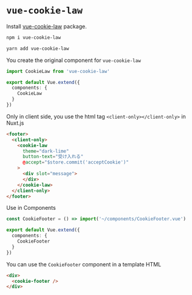 # `vue-cookie-law`

Install [vue-cookie-law](https://www.npmjs.com/package/vue-cookie-law) package.

```bash
npm i vue-cookie-law

yarn add vue-cookie-law
```

You create the original component for `vue-cookie-law`

```ts
import CookieLaw from 'vue-cookie-law'

export default Vue.extend({
  components: {
    CookieLaw
  }
})
```

Only in client side, you use the html tag `<client-only></client-only>` in Nuxt.js

```html
<footer>
  <client-only>
    <cookie-law
      theme="dark-lime"
      button-text="受け入れる"
      @accept="$store.commit('acceptCookie')"
    >
      <div slot="message">
      </div>
    </cookie-law>
  </client-only>
</footer>
```

Use in Components

```ts
const CookieFooter = () => import('~/components/CookieFooter.vue')

export default Vue.extend({
  components: {
    CookieFooter
  }
})
```

You can use the `CookieFooter` component in a template HTML

```html
<div>
  <cookie-footer />
</div>
```
